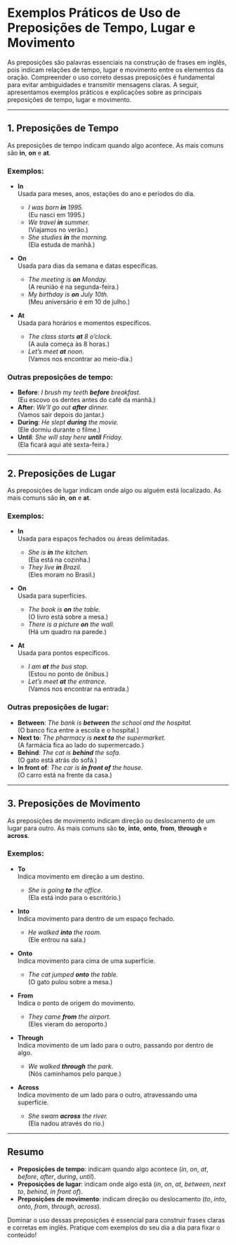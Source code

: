 
# Exemplos Práticos de Uso de Preposições de Tempo, Lugar e Movimento

As preposições são palavras essenciais na construção de frases em inglês, pois indicam relações de tempo, lugar e movimento entre os elementos da oração. Compreender o uso correto dessas preposições é fundamental para evitar ambiguidades e transmitir mensagens claras. A seguir, apresentamos exemplos práticos e explicações sobre as principais preposições de tempo, lugar e movimento.

---

## 1. Preposições de Tempo

As preposições de tempo indicam quando algo acontece. As mais comuns são **in**, **on** e **at**.

### Exemplos:

- **In**  
  Usada para meses, anos, estações do ano e períodos do dia.
  - *I was born **in** 1995.*  
    (Eu nasci em 1995.)
  - *We travel **in** summer.*  
    (Viajamos no verão.)
  - *She studies **in** the morning.*  
    (Ela estuda de manhã.)

- **On**  
  Usada para dias da semana e datas específicas.
  - *The meeting is **on** Monday.*  
    (A reunião é na segunda-feira.)
  - *My birthday is **on** July 10th.*  
    (Meu aniversário é em 10 de julho.)

- **At**  
  Usada para horários e momentos específicos.
  - *The class starts **at** 8 o’clock.*  
    (A aula começa às 8 horas.)
  - *Let’s meet **at** noon.*  
    (Vamos nos encontrar ao meio-dia.)

### Outras preposições de tempo:

- **Before**: *I brush my teeth **before** breakfast.*  
  (Eu escovo os dentes antes do café da manhã.)
- **After**: *We’ll go out **after** dinner.*  
  (Vamos sair depois do jantar.)
- **During**: *He slept **during** the movie.*  
  (Ele dormiu durante o filme.)
- **Until**: *She will stay here **until** Friday.*  
  (Ela ficará aqui até sexta-feira.)

---

## 2. Preposições de Lugar

As preposições de lugar indicam onde algo ou alguém está localizado. As mais comuns são **in**, **on** e **at**.

### Exemplos:

- **In**  
  Usada para espaços fechados ou áreas delimitadas.
  - *She is **in** the kitchen.*  
    (Ela está na cozinha.)
  - *They live **in** Brazil.*  
    (Eles moram no Brasil.)

- **On**  
  Usada para superfícies.
  - *The book is **on** the table.*  
    (O livro está sobre a mesa.)
  - *There is a picture **on** the wall.*  
    (Há um quadro na parede.)

- **At**  
  Usada para pontos específicos.
  - *I am **at** the bus stop.*  
    (Estou no ponto de ônibus.)
  - *Let’s meet **at** the entrance.*  
    (Vamos nos encontrar na entrada.)

### Outras preposições de lugar:

- **Between**: *The bank is **between** the school and the hospital.*  
  (O banco fica entre a escola e o hospital.)
- **Next to**: *The pharmacy is **next to** the supermarket.*  
  (A farmácia fica ao lado do supermercado.)
- **Behind**: *The cat is **behind** the sofa.*  
  (O gato está atrás do sofá.)
- **In front of**: *The car is **in front of** the house.*  
  (O carro está na frente da casa.)

---

## 3. Preposições de Movimento

As preposições de movimento indicam direção ou deslocamento de um lugar para outro. As mais comuns são **to**, **into**, **onto**, **from**, **through** e **across**.

### Exemplos:

- **To**  
  Indica movimento em direção a um destino.
  - *She is going **to** the office.*  
    (Ela está indo para o escritório.)

- **Into**  
  Indica movimento para dentro de um espaço fechado.
  - *He walked **into** the room.*  
    (Ele entrou na sala.)

- **Onto**  
  Indica movimento para cima de uma superfície.
  - *The cat jumped **onto** the table.*  
    (O gato pulou sobre a mesa.)

- **From**  
  Indica o ponto de origem do movimento.
  - *They came **from** the airport.*  
    (Eles vieram do aeroporto.)

- **Through**  
  Indica movimento de um lado para o outro, passando por dentro de algo.
  - *We walked **through** the park.*  
    (Nós caminhamos pelo parque.)

- **Across**  
  Indica movimento de um lado para o outro, atravessando uma superfície.
  - *She swam **across** the river.*  
    (Ela nadou através do rio.)

---

## Resumo

- **Preposições de tempo**: indicam quando algo acontece (*in*, *on*, *at*, *before*, *after*, *during*, *until*).
- **Preposições de lugar**: indicam onde algo está (*in*, *on*, *at*, *between*, *next to*, *behind*, *in front of*).
- **Preposições de movimento**: indicam direção ou deslocamento (*to*, *into*, *onto*, *from*, *through*, *across*).

Dominar o uso dessas preposições é essencial para construir frases claras e corretas em inglês. Pratique com exemplos do seu dia a dia para fixar o conteúdo!
```
